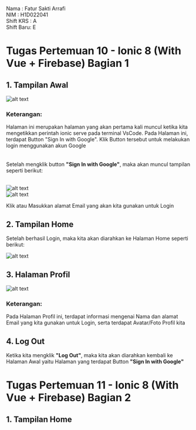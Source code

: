 Nama      : Fatur Sakti Arrafi<br>
NIM       : H1D022041<br>
Shift KRS : A<br>
Shift Baru: E<br>


<h1>Tugas Pertemuan 10 - Ionic 8 (With Vue + Firebase) Bagian 1</h1>

<h2>1. Tampilan Awal</h2>

![alt text](https://github.com/fatur251003/Fatur-Sakti-Arrafi_H1D022041_IonicVueFirebase/blob/main/images/tampilanawal.png)

<h3>Keterangan:</h3> Halaman ini merupakan halaman yang akan pertama kali muncul ketika kita mengetikkan perintah ionic serve pada terminal VsCode. Pada Halaman ini, terdapat Button "Sign In with Google". Klik Button tersebut untuk melakukan login menggunakan akun Google<br>
<br>
<br>
Setelah mengklik button <b>"Sign In with Google"</b>, maka akan muncul tampilan seperti berikut:<br>
<br>

![alt text](https://github.com/fatur251003/Fatur-Sakti-Arrafi_H1D022041_IonicVueFirebase/blob/main/images/email1.png)<br>
![alt text](https://github.com/fatur251003/Fatur-Sakti-Arrafi_H1D022041_IonicVueFirebase/blob/main/images/email2.png)<br>

Klik atau Masukkan alamat Email yang akan kita gunakan untuk Login<br>

<h2>2. Tampilan Home</h2>

Setelah berhasil Login, maka kita akan diarahkan ke Halaman Home seperti berikut:

![alt text](https://github.com/fatur251003/Fatur-Sakti-Arrafi_H1D022041_IonicVueFirebase/blob/main/images/tampilanhome.png)<br>

<h2>3. Halaman Profil</h2>

![alt text](https://github.com/fatur251003/Fatur-Sakti-Arrafi_H1D022041_IonicVueFirebase/blob/main/images/profilepage.png)<br>

<h3>Keterangan:</h3> Pada Halaman Profil ini, terdapat informasi mengenai Nama dan alamat Email yang kita gunakan untuk Login, serta terdapat Avatar/Foto Profil kita<br>

<h2>4. Log Out</h2>

Ketika kita mengklik <b>"Log Out"</b>, maka kita akan diarahkan kembali ke Halaman Awal yaitu Halaman yang terdapat Button <b>"Sign In with Google"</b><br>

<h1>Tugas Pertemuan 11 - Ionic 8 (With Vue + Firebase) Bagian 2</h1>

<h2>1. Tampilan Home</h2>
